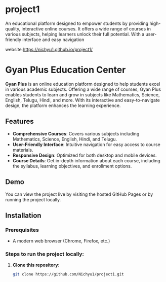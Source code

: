 # project1
An educational platform designed to empower students by providing high-quality, interactive online courses. It offers a wide range of courses in various subjects, helping learners unlock their full potential. With a user-friendly interface and easy navigation

website:https://nichyu1.github.io/project1/
# Gyan Plus Education Center

**Gyan Plus** is an online education platform designed to help students excel in various academic subjects. Offering a wide range of courses, Gyan Plus enables students to learn and grow in subjects like Mathematics, Science, English, Telugu, Hindi, and more. With its interactive and easy-to-navigate design, the platform enhances the learning experience.

## Features

- **Comprehensive Courses**: Covers various subjects including Mathematics, Science, English, Hindi, and Telugu.
- **User-Friendly Interface**: Intuitive navigation for easy access to course materials.
- **Responsive Design**: Optimized for both desktop and mobile devices.
- **Course Details**: Get in-depth information about each course, including the syllabus, learning objectives, and enrollment options.

## Demo

You can view the project live by visiting the hosted GitHub Pages or by running the project locally.

## Installation

### Prerequisites
- A modern web browser (Chrome, Firefox, etc.)

### Steps to run the project locally:
1. **Clone this repository**:
   ```bash
   git clone https://github.com/Nichyu1/project1.git

